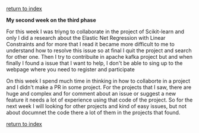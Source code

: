[return to index](index.md)

**My second week on the third phase**

For this week I was triyng to collaborate in the project of Scikit-learn and only I did a research about the Elastic Net Regression with Linear Constraints and for more that I read it became more difficult to me to understand how to resolve this issue so at final I quit the project and search for other one. Then I try to contribuite in apache kafka project but and when finally I found a issue that I want to help, I don't be able to sing up to the webpage where you need to register and participate 

On this week I spend much time in thinking in how to collaborte in a project and I didn't make a PR in some project. For the projects that I saw, there are huge and complex and for comment about an issue or suggest a new feature it needs a lot of experience using that code of the project. So for the next week I will looking for other projects and kind of easy issues, but not about documnet the code there a lot of them in the projects that found. 

[return to index](index.md)

